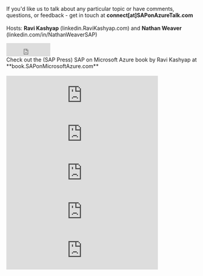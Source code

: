 If you'd like us to talk about any particular topic or have comments, questions, or feedback - get in touch at **connect[at]SAPonAzureTalk.com**
<br> <br>
Hosts: **Ravi Kashyap** (linkedin.RaviKashyap.com) and **Nathan Weaver** (linkedin.com/in/NathanWeaverSAP)
<iframe src="https://github.com/sponsors/Ravi-Kashyap/button" title="Sponsor Ravi-Kashyap" height="35" width="116" style="border: 0;"></iframe>
<br>  
Check out the (SAP Press) SAP on Microsoft Azure book by Ravi Kashyap at **book.SAPonMicrosoftAzure.com**
<br> <br>
<iframe src="https://anchor.fm/saponazuretalk/embed/episodes/Episode-5-Plumbing-in-Azure-SAP-Landing-Zone-Considerations-unrelated-to-Mars-Rover-etku63" height="102px" width="400px" frameborder="0" scrolling="no"></iframe>
<br>
<iframe src="https://anchor.fm/saponazuretalk/embed/episodes/Episode-4-Whats-HA--again--Final-Part---Shared-Storage-eth70v" height="102px" width="400px" frameborder="0" scrolling="no"></iframe>
<br>

<iframe src="https://anchor.fm/saponazuretalk/embed/episodes/Episode-3-Whats-HA--again--Part-2---Application-Clustering-et3tro" height="102px" width="400px" frameborder="0" scrolling="no"></iframe>
<br>

<iframe src="https://anchor.fm/saponazuretalk/embed/episodes/Episode-2-Whats-HA--again--Part-1---Infrastructure-Resiliency-es40a1" height="102px" width="400px" frameborder="0" scrolling="no"></iframe>
<br>

<iframe src="https://anchor.fm/saponazuretalk/embed/episodes/Episode-1-Whats-special-about-SAP-on-Azure-ern5rb" height="102px" width="400px" frameborder="0" scrolling="no"></iframe>
<br>


